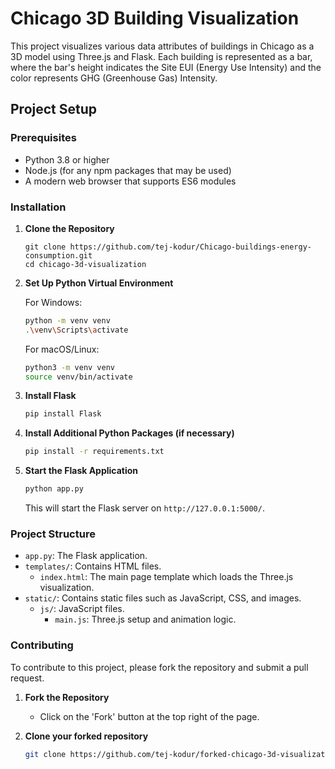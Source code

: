 # Chicago 3D Building Visualization

This project visualizes various data attributes of buildings in Chicago as a 3D model using Three.js and Flask. Each building is represented as a bar, where the bar's height indicates the Site EUI (Energy Use Intensity) and the color represents GHG (Greenhouse Gas) Intensity.

## Project Setup

### Prerequisites

- Python 3.8 or higher
- Node.js (for any npm packages that may be used)
- A modern web browser that supports ES6 modules

### Installation

1. **Clone the Repository**

    ```
    git clone https://github.com/tej-kodur/Chicago-buildings-energy-consumption.git
    cd chicago-3d-visualization
    ```

2. **Set Up Python Virtual Environment**

    For Windows:
    ```bash
    python -m venv venv
    .\venv\Scripts\activate
    ```

    For macOS/Linux:
    ```bash
    python3 -m venv venv
    source venv/bin/activate
    ```

3. **Install Flask**

    ```bash
    pip install Flask
    ```

4. **Install Additional Python Packages (if necessary)**

    ```bash
    pip install -r requirements.txt
    ```

5. **Start the Flask Application**

    ```bash
    python app.py
    ```

    This will start the Flask server on `http://127.0.0.1:5000/`.

### Project Structure

- `app.py`: The Flask application.
- `templates/`: Contains HTML files.
  - `index.html`: The main page template which loads the Three.js visualization.
- `static/`: Contains static files such as JavaScript, CSS, and images.
  - `js/`: JavaScript files.
    - `main.js`: Three.js setup and animation logic.

### Contributing

To contribute to this project, please fork the repository and submit a pull request.

1. **Fork the Repository**
   - Click on the 'Fork' button at the top right of the page.

2. **Clone your forked repository**
   ```bash
   git clone https://github.com/tej-kodur/forked-chicago-3d-visualization.git
